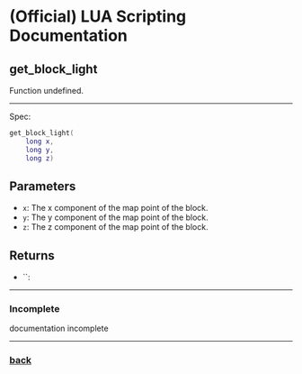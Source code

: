 
# (Official) LUA Scripting Documentation

## get_block_light

Function undefined.

___

Spec:

```lua
get_block_light(
	long x,
	long y,
	long z)
```

## Parameters

- `x`: The x component of the map point of the block.
- `y`: The y component of the map point of the block.
- `z`: The z component of the map point of the block.

## Returns

- ``: 

___

### Incomplete

documentation incomplete

___

### [back](../getters)
